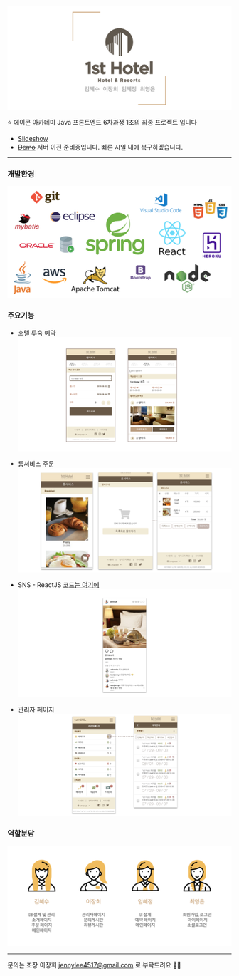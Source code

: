 ![main](https://github.com/acorn0301/hotel/blob/master/images/main.png?raw=true)

⭐️ 에이콘 아카데미 Java 프론트엔드 6차과정 1조의 최종 프로젝트 입니다  
* [Slideshow](https://drive.google.com/file/d/1vjzXh2sHRy2dE_zD_3oh_snAuWkGv6Pt/view?usp=sharing)  
* ~~[Demo]()~~ 서버 이전 준비중입니다. 빠른 시일 내에 복구하겠습니다.

---


### 개발환경
![개발환경](https://github.com/acorn0301/hotel/blob/master/images/스크린샷%202019-09-12%20오후%208.01.50.png?raw=true)

### 주요기능 

* 호텔 투숙 예약
![booking](https://github.com/acorn0301/hotel/blob/master/images/1booking.png?raw=true)

* 룸서비스 주문
![roomservice](https://github.com/acorn0301/hotel/blob/master/images/2roomservice.png?raw=true)

* SNS - ReactJS 
[코드는 여기에](https://github.com/JennyLee4517/react-hotelSNS)
![sns](https://github.com/acorn0301/hotel/blob/master/images/3sns.png?raw=true)

* 관리자 페이지
![admin](https://github.com/acorn0301/hotel/blob/master/images/4admin.png?raw=true)

### 역할분담

![팀원](https://github.com/acorn0301/hotel/blob/master/images/스크린샷%202019-09-12%20오후%208.06.38.png?raw=true)

---

문의는 조장 이장희 <jennylee4517@gmail.com> 로 부탁드려요 👩‍💻
